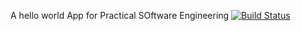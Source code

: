  A hello world App for Practical SOftware Engineering
[![Build Status](https://app.travis-ci.com/pb2640/swe1-app.svg?branch=main)](https://app.travis-ci.com/pb2640/swe1-app)
